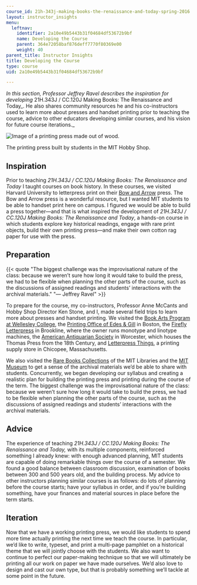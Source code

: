 ```yaml
---
course_id: 21h-343j-making-books-the-renaissance-and-today-spring-2016
layout: instructor_insights
menu:
  leftnav:
    identifier: 2a10e49b5443b31f04684df53672b9bf
    name: Developing the Course
    parent: 364e72058baf876deff7770f80369e00
    weight: 40
parent_title: Instructor Insights
title: Developing the Course
type: course
uid: 2a10e49b5443b31f04684df53672b9bf

---
```


_In this section, Professor Jeffrey Ravel describes the inspiration for developing_ 21H.343J / CC.120J Making Books: The Renaissance and Today_. He also shares community resources he and his co-instructors used to learn more about presses and handset printing prior to teaching the course, advice to other educators developing similar courses, and his vision for future course iterations._

![Image of a printing press made out of wood.](/coursemedia/21h-343j-making-books-the-renaissance-and-today-spring-2016/1c57a5f4231adbf659286e6f900954da_printing_press.jpg)

The printing press built by students in the MIT Hobby Shop.

Inspiration
-----------

Prior to teaching _21H.343J / CC.120J_ _Making Books: The Renaissance and Today_ I taught courses on book history. In these courses, we visited Harvard University to letterpress print on their [Bow and Arrow](http://adamshouse.harvard.edu/press) press. The Bow and Arrow press is a wonderful resource, but I wanted MIT students to be able to handset print here on campus. I figured we would be able to build a press together—and that is what inspired the development of _21H.343J / CC.120J_ _Making Books: The Renaissance and Today_, a hands-on course in which students explore key historical readings, engage with rare print objects, build their own printing press—and make their own cotton rag paper for use with the press.

Preparation
-----------

{{< quote "The biggest challenge was the improvisational nature of the class: because we weren’t sure how long it would take to build the press, we had to be flexible when planning the other parts of the course, such as the discussions of assigned readings and students’ interactions with the archival materials." "— Jeffrey Ravel" >}}

To prepare for the course, my co-instructors, Professor Anne McCants and Hobby Shop Director Ken Stone, and I, made several field trips to learn more about presses and handset printing. We visited the [Book Arts Program at Wellesley College](http://www.wellesley.edu/lts/collections/bookarts), the [Printing Office of Edes & Gill](http://bostongazette.org/) in Boston, the [Firefly Letterpress](http://www.fireflyletterpress.com/Firefly_Letterpress/Firefly.html) in Brookline, where the owner runs monotype and linotype machines, the [American Antiquarian Society](http://www.americanantiquarian.org/) in Worcester, which houses the Thomas Press from the 18th Century, and [Letterpress Things](http://www.letterpressthings.com/), a printing supply store in Chicopee, Massachusetts.

We also visited the [Rare Books Collections](https://libraries.mit.edu/distinctive-collections/collections/rare-books/) of the MIT Libraries and the [MIT Museum](http://web.mit.edu/museum/) to get a sense of the archival materials we’d be able to share with students. Concurrently, we began developing our syllabus and creating a realistic plan for building the printing press and printing during the course of the term. The biggest challenge was the improvisational nature of the class: because we weren’t sure how long it would take to build the press, we had to be flexible when planning the other parts of the course, such as the discussions of assigned readings and students’ interactions with the archival materials.

Advice
------

The experience of teaching _21H.343J / CC.120J Making Books: The Renaissance and Today,_ with its multiple components, reinforced something I already knew: with enough advanced planning, MIT students are capable of doing remarkable things over the course of a semester. We found a good balance between classroom discussion, examination of books between 300 and 500 years old, and the building process. My advice to other instructors planning similar courses is as follows: do lots of planning before the course starts; have your syllabus in order, and if you’re building something, have your finances and material sources in place before the term starts.

Iteration
---------

Now that we have a working printing press, we would like students to spend more time actually printing the next time we teach the course. In particular, we’d like to write, typeset, and print a multi-page pamphlet on a historical theme that we will jointly choose with the students. We also want to continue to perfect our paper-making technique so that we will ultimately be printing all our work on paper we have made ourselves. We’d also love to design and cast our own type, but that is probably something we’ll tackle at some point in the future.